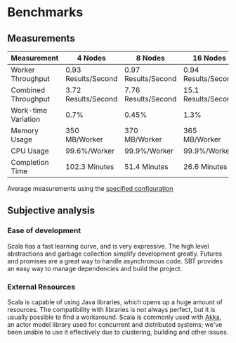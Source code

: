 # Benchmarks

## Measurements

| Measurement         | 4 Nodes             | 8 Nodes             | 16 Nodes            |
| ------------------- | ------------------- | ------------------- | ------------------- |
| Worker Throughput   | 0.93 Results/Second | 0.97 Results/Second | 0.94 Results/Second |
| Combined Throughput | 3.72 Results/Second | 7.76 Results/Second | 15.1 Results/Second |
| Work-time Variation | 0.7%                | 0.45%               | 1.3%                |
| Memory Usage        | 350 MB/Worker       | 370 MB/Worker       | 365 MB/Worker       |
| CPU Usage           | 99.6%/Worker        | 99.9%/Worker        | 99.9%/Worker        |
| Completion Time     | 102.3 Minutes       | 51.4 Minutes        | 26.6 Minutes        |

Average measurements using the [specified configuration](measurements/README.md)

## Subjective analysis

### Ease of development

Scala has a fast learning curve, and is very expressive.
The high level abstractions and garbage collection simplify development greatly.
Futures and promises are a great way to handle asynchronous code.
SBT provides an easy way to manage dependencies and build the project.

### External Resources

Scala is capable of using Java libraries, which opens up a huge amount of resources.
The compatibility with libraries is not always perfect, but it is usually possible to find a workaround.
Scala is commonly used with [Akka](https://akka.io/), an actor model library used for concurrent and distributed systems; we've been unable to use it effectively due to clustering, building and other issues.
